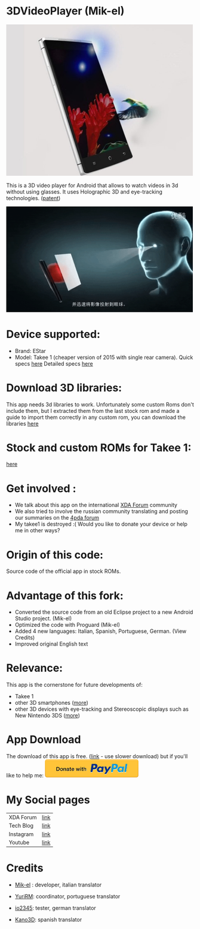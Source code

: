 # 3DVideoPlayer (Mik-el)
<img src="images/a.jpeg"
      alt="closeup"
      width="500"/>



This is a 3D video player for Android that allows to watch videos in 3d without using glasses.
It uses Holographic 3D and eye-tracking technologies.
([patent][patent])


<img src="images/b..gif"
      alt="closeup"
      width="500"/>

# Device supported:
 - Brand: EStar
 - Model: Takee 1 (cheaper version of 2015 with single rear camera). 
 Quick specs [here][quickdevinfo]
 Detailed specs [here][detdevinfo]



# Download 3D libraries:
This app needs 3d libraries to work. Unfortunately some custom Roms don't include them, but I extracted them from the last stock rom and made a guide to import them correctly in any custom rom, you can download the libraries [here][3dlibs] 



# Stock and custom ROMs for Takee 1:
[here][takeeroms] 

# Get involved :
 - We talk about this app on the international [XDA Forum][takeexda] community 
 - We also tried to involve the russian community translating and posting our summaries on the [4pda forum][takee4pda]
 - My takee1 is destroyed :( Would you like to donate your device or help me in other ways?

# Origin of this code:
Source code of the official app in stock ROMs.

# Advantage of this fork:
* Converted the source code from an old Eclipse project to a new Android Studio project. (Mik-el)
* Optimized the code with Proguard (Mik-el)
* Added 4 new languages: Italian, Spanish, Portuguese, German. (View Credits)
* Improved original English text 

# Relevance:
This app is the cornerstone for future developments of:
* Takee 1
* other 3D smartphones ([more][3dphones])
* other 3D devices with eye-tracking and Stereoscopic displays such as New Nintendo 3DS ([more][s3Ddevices])





# App Download
The download of this app is free. ([link][apkv2] - use slower download) but if you'll like to help me:
<a href="https://paypal.me/donationMikel">
 <img src="images/donate_cicon.png"
      alt="closeup"
      width="250"/></a>

# My Social pages




|  |  |
| ------ | ------ |
| XDA Forum | [link][xda] |
| Tech Blog | [link][cam] |
| Instagram | [link][insta] |
| Youtube | [link][yt] |

# Credits
* [Mik-el][xda] : developer, italian translator
* [YuriRM][yuri]: coordinator, portuguese translator
* [io2345][io2345]: tester, german translator
* [Kano3D][kano3d]: spanish translator




   [xda]: <http://bit.ly/2NBnhqB>
   [insta]: <http://bit.ly/mikel_insta>
   [yt]: <http://bit.ly/mikel_YT>
   [quickdevinfo]: <http://bit.ly/67ik9>
   [detdevinfo]: <http://bit.ly/2KWudAZ>
   [3dlibs]: <http://bit.ly/2viBkcd>
   [takeexda]: <http://bit.ly/2tL9Mvh3>
   [takee4pda]: <http://bit.ly/2Dst1z0>
   [takeeroms]: <http://bit.ly/2VmNQpD>
   [paypal]: <https://paypal.me/donationMikel>
   [3dphones]: <https://en.wikipedia.org/wiki/List_of_3D-enabled_mobile_phones>
   [s3Ddevices]: <https://forum.xda-developers.com/showpost.php?p=79098051&postcount=1399>
   [yuri]: <https://forum.xda-developers.com/member.php?u=7147494>
   [io2345]: <https://forum.xda-developers.com/member.php?u=6026343>
   [kano3d]: <http://www.tridimensional.info>
   [patent]: <http://bit.ly/2LvEd4r>
   [apkv1]: <http://bit.ly/Mk3d001>
   [apkv2]: <https://bit.ly/3gpfaKJ>
   [cam]: <https://cam.tv/mik_el_tech>
